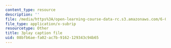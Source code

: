 ```yaml
---
content_type: resource
description: ''
file: /media/https%3A/open-learning-course-data-rc.s3.amazonaws.com/6-004-computation-structures-spring-2017/08bfb6aefa02ac7b9162129343c94b65_qSLkk5o1Mc8.srt
file_type: application/x-subrip
resourcetype: Other
title: 3play caption file
uid: 08bfb6ae-fa02-ac7b-9162-129343c94b65
---
```

